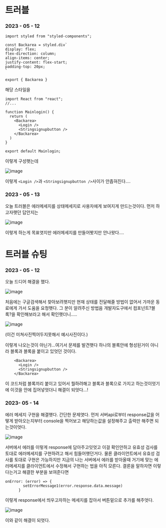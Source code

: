 # 트러블
### 2023 - 05 - 12
```
import styled from "styled-components";

const Backarea = styled.div`
display: flex;
flex-direction: column;
align-items: center;
justify-content: flex-start;
padding-top: 20px;
`

export { Backarea }
```
해당 스타일을
```
import React from "react";
//...

function Mainlogin() {
  return (
    <Backarea>
      <Login />
      <Stringsignupbutton />
    </Backarea>
  )
}

export default Mainlogin;
```
이렇게 구성햇는데

![image](https://github.com/snowflaver/trubleshot/assets/121342379/84349390-b9f6-415a-88f7-8b6371619fe6)

이렇게 `<Login />`과 `<Stringsignupbutton />`사이가 안좁혀진다....

### 2023 - 05 - 13
오늘 트러블은 에러메세지를 상태메세지로 사용자에게 보여지게 만드는것이다.
먼저 하고자햇던 답안지는

![image](https://github.com/snowflaver/trubleshot/assets/121342379/5891f24c-4323-4ffc-a564-bff7add62386)


이렇게 하는게 목표엿지만 에러메세지를 만들어봣지만 안나왓다....

# 트러블 슈팅
### 2023 - 05 - 12
오늘 드디어 해결을 했다.

![image](https://github.com/snowflaver/trubleshot/assets/121342379/21688e1a-7ae5-4cfb-ab31-c014e3f4c5f5)

처음에는 구글검색해서 찾아보려햇지만 현재 상태를 전달해줄 방법이 없어서
가까운 동료에게 가서 도움을 요청햇다.
그 분이 알려주신 방법음 개발자도구에서 컴포넌트?블록?을 확인해보라고 해서 확인햇더니.....

![image](https://github.com/snowflaver/trubleshot/assets/121342379/434f985d-f84f-4b6f-a502-93b85043fd5a)

(이건 미쳐사진찍어두지못해서 예시사진이다.)

이렇게 나오는것이 아닌가...여기서 문제를 발견햇다 하나의 블록안에 형성된거이 아니라 블록과 블록을 붙이고 있엇던 것이다.
```
    <Backarea>
      <Login />
      <Stringsignupbutton />
    </Backarea>
```
이 코드처럼 블록끼리 붙이고 있어서 뭘하려해고 블록과 블록으로 가지고 하는것이엇기에
<Stringsignupbutton />이것을 <Login />안에 집어넣엇더니 해결이 되엇다...!

### 2023- 05 - 14

에러 메세지 구현을 해결햇다.
간단한 문제엿다.
먼저 서버api로부터 response값을 어떻게 받아오는지부터 console을 찍어보고 해당하는값을 설정해주고 출력만 해주면 되는것이엇다.

![image](https://github.com/snowflaver/trubleshot/assets/121342379/c398e6c6-bbda-4e75-8205-74a4892e7474)

서버에서 에러를 이렇게 response에 담아주고잇엇고 이걸 확인안하고 유효성 검사를 토대로 에러메세지를 구현하려고 해서 힘들어햇던거다.
물론 클라이언트에서 유효성 검사를 토대로 구현은 가능하지만 지금의 나는 서버에서 에러를 받아올때 거기에 맞는 에러메세지를 클라이언트에서 수정해서 구현하는 법을 아직 모른다.
결론을 말하자면 이렇다는거고
해결한 부분을 보여준다면
```
onError: (error) => {
        setErrorMessage1(error.response.data.message)
      }
```
이렇게 response에서 띄우고자하는 메세지를 잡아서
버튼밑으로 추가를 해주엇다.

![image](https://github.com/snowflaver/trubleshot/assets/121342379/2a9a6605-35ea-42e3-8b69-40b4ba74e7fd)

이와 같이 해결이 되엇다.
